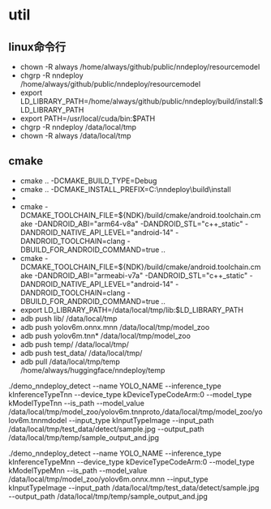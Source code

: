 # util
## linux命令行
+ chown -R always /home/always/github/public/nndeploy/resourcemodel
+ chgrp -R nndeploy /home/always/github/public/nndeploy/resourcemodel
+ export LD_LIBRARY_PATH=/home/always/github/public/nndeploy/build/install:$LD_LIBRARY_PATH
+ export PATH=/usr/local/cuda/bin:$PATH
+ chgrp -R nndeploy /data/local/tmp
+ chown -R always /data/local/tmp

## cmake 
+ cmake .. -DCMAKE_BUILD_TYPE=Debug
+ cmake .. -DCMAKE_INSTALL_PREFIX=C:\nndeploy\build\install
+ 
+ cmake -DCMAKE_TOOLCHAIN_FILE=${NDK}/build/cmake/android.toolchain.cmake -DANDROID_ABI="arm64-v8a" -DANDROID_STL="c++_static" -DANDROID_NATIVE_API_LEVEL="android-14" -DANDROID_TOOLCHAIN=clang -DBUILD_FOR_ANDROID_COMMAND=true ..
+ cmake -DCMAKE_TOOLCHAIN_FILE=${NDK}/build/cmake/android.toolchain.cmake -DANDROID_ABI="armeabi-v7a" -DANDROID_STL="c++_static" -DANDROID_NATIVE_API_LEVEL="android-14" -DANDROID_TOOLCHAIN=clang -DBUILD_FOR_ANDROID_COMMAND=true ..
+ export LD_LIBRARY_PATH=/data/local/tmp/lib:$LD_LIBRARY_PATH
+ adb push lib/ /data/local/tmp
+ adb push yolov6m.onnx.mnn /data/local/tmp/model_zoo
+ adb push yolov6m.tnn* /data/local/tmp/model_zoo
+ adb push temp/ /data/local/tmp/
+ adb push test_data/ /data/local/tmp/
+ adb pull /data/local/tmp/temp /home/always/huggingface/nndeploy/temp

./demo_nndeploy_detect --name YOLO_NAME --inference_type kInferenceTypeTnn --device_type kDeviceTypeCodeArm:0 --model_type kModelTypeTnn --is_path --model_value /data/local/tmp/model_zoo/yolov6m.tnnproto,/data/local/tmp/model_zoo/yolov6m.tnnmdodel --input_type kInputTypeImage  --input_path /data/local/tmp/test_data/detect/sample.jpg --output_path /data/local/tmp/temp/sample_output_and.jpg


./demo_nndeploy_detect --name YOLO_NAME --inference_type kInferenceTypeMnn --device_type kDeviceTypeCodeArm:0 --model_type kModelTypeMnn --is_path --model_value /data/local/tmp/model_zoo/yolov6m.onnx.mnn --input_type kInputTypeImage  --input_path /data/local/tmp/test_data/detect/sample.jpg --output_path /data/local/tmp/temp/sample_output_and.jpg